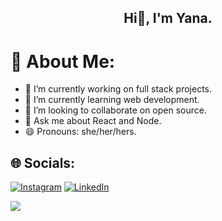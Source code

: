<h2 align="center">
Hi👋, I'm Yana.
</h2>

# 💫 About Me:
- 🔭 I’m currently working on full stack projects.
- 🌱 I’m currently learning web development.
- 👯 I’m looking to collaborate on open source.
- 💬 Ask me about React and Node.
- 😄 Pronouns: she/her/hers.

## 🌐 Socials:
[![Instagram](https://img.shields.io/badge/Instagram-%23E4405F.svg?logo=Instagram&logoColor=white)](https://instagram.com/https://www.instagram.com/yanagupta_1/) [![LinkedIn](https://img.shields.io/badge/LinkedIn-%230077B5.svg?logo=linkedin&logoColor=white)](https://linkedin.com/in/https://www.linkedin.com/in/yana-gupta/) 


[![](https://visitcount.itsvg.in/api?id=ImAnshuJoshi&icon=0&color=0)](https://visitcount.itsvg.in)
